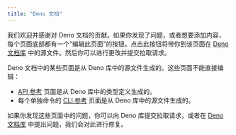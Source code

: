 ```yaml
---
title: "Deno 文档"
---
```


我们欢迎并感谢对 Deno 文档的贡献。如果你发现了问题，或者想要添加内容，每个页面底部都有一个“编辑此页面”的按钮。点击此按钮将带你到该页面在 [Deno 文档库](https://github.com/denoland/docs/) 中的源文件。然后你可以进行更改并提交拉取请求。

Deno 文档中的某些页面是从 Deno 库中的源文件生成的。这些页面不能直接编辑：

- [API 参考](/api/deno/) 页面是从 Deno 库中的类型定义生成的。
- 每个单独命令的 [CLI 参考](/runtime/reference/cli/) 页面是从 Deno 库中的源文件生成的。

如果你发现这些页面中的问题，你可以向 Deno 库提交拉取请求，或者在 [Deno 文档库](https://github.com/denoland/docs/issues) 中提出问题，我们会对此进行修复。